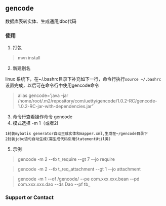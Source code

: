 ## gencode

数据库表转实体、生成通用jdbc代码

### 使用

1. 打包

> mvn install

2. 新建别名 

linux 系统下，在~/.bashrc目录下补充如下一行，命令行执行`source ~/.bashrc`设置完成，以后可在命令行中使用gencode命令 
> alias gencode='java -jar /home/root/.m2/repository/com/uetty/gencode/1.0.2-RC/gencode-1.0.2-RC-jar-with-dependencies.jar'` 

<!-- Win10 系统下，在`C:\Users\Administrator\Documents\WindowsPowerShell`目录下新建文件Microsoft.PowerShell_profile.ps1，输入如下内容，以后可在PowerShell中使用gencode命令
> function Gencode0 {
>     java -jar C:\Users\Administrator\.m2\repository\com\uetty\gencode\1.0.2-RC\gencode-1.0.2-RC-jar-with-dependencies.jar
> }
> Set-Alias gencode Gencode0
-->
3. 命令行查看操作命令
gencode
4. 模式选择 -m 1（或者2)
```
1封装mybatis generator自动生成实体和mapper.xml,生成在~/gencode目录下
2封装jdbc语句自动生成(需生成代码引用StatementUtil类)
```
   
5. 示例
> gencode -m 2 --tb t_require --gt 7 --jo require

> gencode -m 2 --tb t_req_attachment --gt 1 --jo attachment

> gencode -m 1 --of /gencode/ --pe com.xxx.xxx.bean --pd com.xxx.xxx.dao --ds Dao --pf tb_



### Support or Contact


